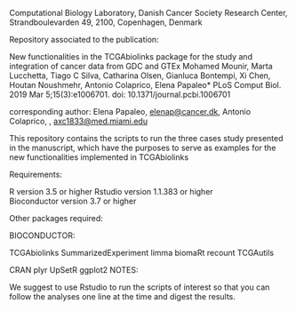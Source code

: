 Computational Biology Laboratory, Danish Cancer Society Research Center, Strandboulevarden 49, 2100, Copenhagen, Denmark

Repository associated to the publication:

New functionalities in the TCGAbiolinks package for the study and integration of cancer data from GDC and GTEx
Mohamed Mounir, Marta Lucchetta, Tiago C Silva, Catharina Olsen, Gianluca Bontempi, Xi Chen, Houtan Noushmehr, Antonio Colaprico, Elena Papaleo*
PLoS Comput Biol. 2019 Mar 5;15(3):e1006701. doi: 10.1371/journal.pcbi.1006701

corresponding author: Elena Papaleo, elenap@cancer.dk, Antonio Colaprico, , axc1833@med.miami.edu 

This repository contains the scripts to run the three cases study presented in the manuscript, which have the purposes to serve as examples for the new functionalities implemented in TCGAbiolinks


Requirements:

R version 3.5 or higher
Rstudio version 1.1.383 or higher        
Bioconductor version 3.7 or higher	

Other packages required:


BIOCONDUCTOR:

TCGAbiolinks
SummarizedExperiment
limma
biomaRt
recount
TCGAutils

CRAN
plyr
UpSetR
ggplot2
NOTES:

We suggest to use Rstudio to run the scripts of interest so that you can follow the analyses one line at the time and digest the results.

